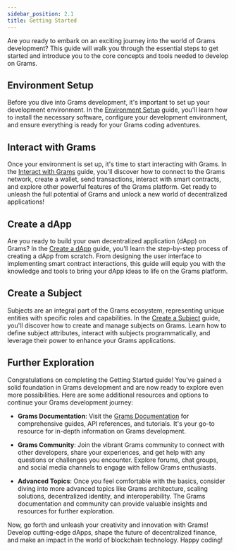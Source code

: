 ```yaml
---
sidebar_position: 2.1
title: Getting Started
---
```


Are you ready to embark on an exciting journey into the world of Grams development? This guide will walk you through the essential steps to get started and introduce you to the core concepts and tools needed to develop on Grams.

## Environment Setup

Before you dive into Grams development, it's important to set up your development environment. In the [Environment Setup](setup/) guide, you'll learn how to install the necessary software, configure your development environment, and ensure everything is ready for your Grams coding adventures.

## Interact with Grams

Once your environment is set up, it's time to start interacting with Grams. In the [Interact with Grams](interact/) guide, you'll discover how to connect to the Grams network, create a wallet, send transactions, interact with smart contracts, and explore other powerful features of the Grams platform. Get ready to unleash the full potential of Grams and unlock a new world of decentralized applications!

## Create a dApp

Are you ready to build your own decentralized application (dApp) on Grams? In the [Create a dApp](dapp/) guide, you'll learn the step-by-step process of creating a dApp from scratch. From designing the user interface to implementing smart contract interactions, this guide will equip you with the knowledge and tools to bring your dApp ideas to life on the Grams platform.

## Create a Subject

Subjects are an integral part of the Grams ecosystem, representing unique entities with specific roles and capabilities. In the [Create a Subject](subject/) guide, you'll discover how to create and manage subjects on Grams. Learn how to define subject attributes, interact with subjects programmatically, and leverage their power to enhance your Grams applications.

## Further Exploration

Congratulations on completing the Getting Started guide! You've gained a solid foundation in Grams development and are now ready to explore even more possibilities. Here are some additional resources and options to continue your Grams development journey:

- **Grams Documentation**: Visit the [Grams Documentation](https://docs.grams.com) for comprehensive guides, API references, and tutorials. It's your go-to resource for in-depth information on Grams development.

- **Grams Community**: Join the vibrant Grams community to connect with other developers, share your experiences, and get help with any questions or challenges you encounter. Explore forums, chat groups, and social media channels to engage with fellow Grams enthusiasts.

- **Advanced Topics**: Once you feel comfortable with the basics, consider diving into more advanced topics like Grams architecture, scaling solutions, decentralized identity, and interoperability. The Grams documentation and community can provide valuable insights and resources for further exploration.

Now, go forth and unleash your creativity and innovation with Grams! Develop cutting-edge dApps, shape the future of decentralized finance, and make an impact in the world of blockchain technology. Happy coding!
